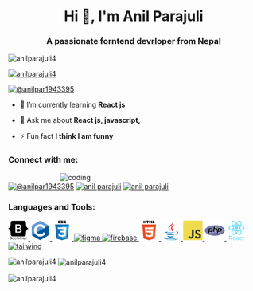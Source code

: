 <h1 align="center">Hi 👋, I'm Anil Parajuli</h1>
<h3 align="center">A passionate forntend devrloper from Nepal</h3>

<p align="left"> <img src="https://komarev.com/ghpvc/?username=anilparajuli4&label=Profile%20views&color=0e75b6&style=flat" alt="anilparajuli4" /> </p>

<p align="left"> <a href="https://github.com/ryo-ma/github-profile-trophy"><img src="https://github-profile-trophy.vercel.app/?username=anilparajuli4" alt="anilparajuli4" /></a> </p>

<p align="left"> <a href="https://twitter.com/@anilpar1943395" target="blank"><img src="https://img.shields.io/twitter/follow/@anilpar1943395?logo=twitter&style=for-the-badge" alt="@anilpar1943395" /></a> </p>

- 🌱 I’m currently learning **React js**

- 💬 Ask me about **React js, javascript,**

- ⚡ Fun fact **I think I am funny**

<h3 align="left">Connect with me:</h3>

<img align='right' alt='coding' width='400' src='https://media3.giphy.com/media/v1.Y2lkPTc5MGI3NjExYW1ranRuaHNibmxrN2cxMzJrNHJxMW5mZnRqNTFuNXUzaWRpYjV5aCZlcD12MV9naWZzX3NlYXJjaCZjdD1n/26tn33aiTi1jkl6H6/200.gif' alt='img' />

<p align="left">
<a href="https://twitter.com/@anilpar1943395" target="blank"><img align="center" src="https://raw.githubusercontent.com/rahuldkjain/github-profile-readme-generator/master/src/images/icons/Social/twitter.svg" alt="@anilpar1943395" height="30" width="40" /></a>
<a href="https://linkedin.com/in/anil parajuli" target="blank"><img align="center" src="https://raw.githubusercontent.com/rahuldkjain/github-profile-readme-generator/master/src/images/icons/Social/linked-in-alt.svg" alt="anil parajuli" height="30" width="40" /></a>
<a href="https://fb.com/anil parajuli" target="blank"><img align="center" src="https://raw.githubusercontent.com/rahuldkjain/github-profile-readme-generator/master/src/images/icons/Social/facebook.svg" alt="anil parajuli" height="30" width="40" /></a>
</p>

<h3 align="left">Languages and Tools:</h3>
<p align="left"> <a href="https://getbootstrap.com" target="_blank" rel="noreferrer"> <img src="https://raw.githubusercontent.com/devicons/devicon/master/icons/bootstrap/bootstrap-plain-wordmark.svg" alt="bootstrap" width="40" height="40"/> </a> <a href="https://www.cprogramming.com/" target="_blank" rel="noreferrer"> <img src="https://raw.githubusercontent.com/devicons/devicon/master/icons/c/c-original.svg" alt="c" width="40" height="40"/> </a> <a href="https://www.w3schools.com/css/" target="_blank" rel="noreferrer"> <img src="https://raw.githubusercontent.com/devicons/devicon/master/icons/css3/css3-original-wordmark.svg" alt="css3" width="40" height="40"/> </a> <a href="https://www.figma.com/" target="_blank" rel="noreferrer"> <img src="https://www.vectorlogo.zone/logos/figma/figma-icon.svg" alt="figma" width="40" height="40"/> </a> <a href="https://firebase.google.com/" target="_blank" rel="noreferrer"> <img src="https://www.vectorlogo.zone/logos/firebase/firebase-icon.svg" alt="firebase" width="40" height="40"/> </a> <a href="https://www.w3.org/html/" target="_blank" rel="noreferrer"> <img src="https://raw.githubusercontent.com/devicons/devicon/master/icons/html5/html5-original-wordmark.svg" alt="html5" width="40" height="40"/> </a> <a href="https://www.java.com" target="_blank" rel="noreferrer"> <img src="https://raw.githubusercontent.com/devicons/devicon/master/icons/java/java-original.svg" alt="java" width="40" height="40"/> </a> <a href="https://developer.mozilla.org/en-US/docs/Web/JavaScript" target="_blank" rel="noreferrer"> <img src="https://raw.githubusercontent.com/devicons/devicon/master/icons/javascript/javascript-original.svg" alt="javascript" width="40" height="40"/> </a> <a href="https://www.php.net" target="_blank" rel="noreferrer"> <img src="https://raw.githubusercontent.com/devicons/devicon/master/icons/php/php-original.svg" alt="php" width="40" height="40"/> </a> <a href="https://reactjs.org/" target="_blank" rel="noreferrer"> <img src="https://raw.githubusercontent.com/devicons/devicon/master/icons/react/react-original-wordmark.svg" alt="react" width="40" height="40"/> </a> <a href="https://tailwindcss.com/" target="_blank" rel="noreferrer"> <img src="https://www.vectorlogo.zone/logos/tailwindcss/tailwindcss-icon.svg" alt="tailwind" width="40" height="40"/> </a> </p>

<p><img align="left" src="https://github-readme-stats.vercel.app/api/top-langs?username=anilparajuli4&show_icons=true&locale=en&layout=compact" alt="anilparajuli4" /></p>

<p>&nbsp;<img align="center" src="https://github-readme-stats.vercel.app/api?username=anilparajuli4&show_icons=true&locale=en" alt="anilparajuli4" /></p>

<p><img align="center" src="https://github-readme-streak-stats.herokuapp.com/?user=anilparajuli4&" alt="anilparajuli4" /></p>

